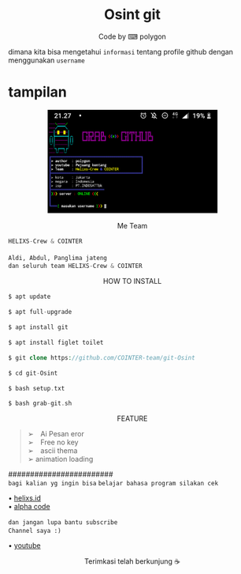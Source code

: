<h1 align="center">
   Osint git
</h1>
</div>

<p align="center">
  Code by ⌨ polygon
</p>

dimana kita bisa
mengetahui `informasi`
tentang profile github dengan menggunakan `username`

# tampilan
<p align="center">
<img src="https://github.com/Bayu12345677/git-Osint/blob/main/20211110_122559.png" width="345" title="Menu" alt="Menu">
</p>



<p align="center">
  Me Team
</p>

```python
HELIXS-Crew & COINTER

Aldi, Abdul, Panglima jateng
dan seluruh team HELIXS-Crew & COINTER
```

<p align="center">
  HOW TO INSTALL
</p>

```php
$ apt update
```
```php
$ apt full-upgrade
```
```php
$ apt install git
```
```php
$ apt install figlet toilet
```
```php
$ git clone https://github.com/COINTER-team/git-Osint
```
```php
$ cd git-Osint
```
```php
$ bash setup.txt
```
```php
$ bash grab-git.sh
```
<p align="center">
 FEATURE
</p>

> ➢ Ai Pesan eror                 
> ➢ Free no key            
> ➢ ascii thema              
> ➢           animation loading

########################               
`bagi kalian yg ingin bisa`
`belajar bahasa program silakan cek`

• [helixs.id](https://helixs.id)              
• [alpha code](https://alphacode.pythonanywhere.com)


`dan jangan lupa bantu subscribe`        
`Channel saya :)`

• [youtube](https://youtube.com/channel/UCtu-GcxKL8kJBXpR1wfMgWg)


<p align="center">
  Terimkasi telah berkunjung ☕
</p>
